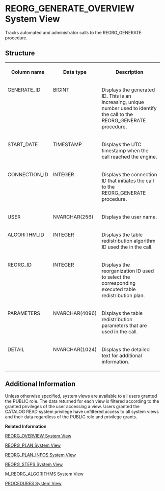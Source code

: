 <!-- loio176f2576a2094def8f7b5a444d461464 -->

# REORG\_GENERATE\_OVERVIEW System View

Tracks automated and administrator calls to the REORG\_GENERATE procedure.



## Structure


<table>
<tr>
<th valign="top">

Column name

</th>
<th valign="top">

Data type

</th>
<th valign="top">

Description

</th>
</tr>
<tr>
<td valign="top">

GENERATE\_ID

</td>
<td valign="top">

BIGINT

</td>
<td valign="top">

Displays the generated ID. This is an increasing, unique number used to identify the call to the REORG\_GENERATE procedure.

</td>
</tr>
<tr>
<td valign="top">

START\_DATE

</td>
<td valign="top">

TIMESTAMP

</td>
<td valign="top">

Displays the UTC timestamp when the call reached the engine.

</td>
</tr>
<tr>
<td valign="top">

CONNECTION\_ID

</td>
<td valign="top">

INTEGER

</td>
<td valign="top">

Displays the connection ID that initiates the call to the REORG\_GENERATE procedure.

</td>
</tr>
<tr>
<td valign="top">

USER

</td>
<td valign="top">

NVARCHAR\(256\)

</td>
<td valign="top">

Displays the user name.

</td>
</tr>
<tr>
<td valign="top">

ALGORITHM\_ID

</td>
<td valign="top">

INTEGER

</td>
<td valign="top">

Displays the table redistribution algorithm ID used the in the call.

</td>
</tr>
<tr>
<td valign="top">

REORG\_ID

</td>
<td valign="top">

INTEGER

</td>
<td valign="top">

Displays the reorganization ID used to select the corresponding executed table redistribution plan.

</td>
</tr>
<tr>
<td valign="top">

PARAMETERS

</td>
<td valign="top">

NVARCHAR\(4096\)

</td>
<td valign="top">

Displays the table redistribution parameters that are used in the call.

</td>
</tr>
<tr>
<td valign="top">

DETAIL

</td>
<td valign="top">

NVARCHAR\(1024\)

</td>
<td valign="top">

Displays the detailed text for additional information.

</td>
</tr>
</table>



<a name="loio176f2576a2094def8f7b5a444d461464__section_xmh_f1p_dzb"/>

## Additional Information

Unless otherwise specified, system views are available to all users granted the PUBLIC role. The data returned for each view is filtered according to the granted privileges of the user accessing a view. Users granted the CATALOG READ system privilege have unfiltered access to all system views and their data regardless of the PUBLIC role and privilege grants.

**Related Information**  


[REORG\_OVERVIEW System View](reorg-overview-system-view-20ccfa2.md "Provides an overview of landscape redistributions.")

[REORG\_PLAN System View](reorg-plan-system-view-20cd4f1.md "Provides current plan information for landscape reorganization.")

[REORG\_PLAN\_INFOS System View](reorg-plan-infos-system-view-20cd27f.md "Provides additional information about the current landscape reorganization plan.")

[REORG\_STEPS System View](reorg-steps-system-view-20cd6dd.md "Contains the executed or to be executed table redistribution plan items.")

[M\_REORG\_ALGORITHMS System View](../022-Monitoring-Views/m-reorg-algorithms-system-view-20b9ec5.md "Provides information about landscape redistribution algorithms.")

[PROCEDURES System View](procedures-system-view-20cc87c.md "Provides information about available stored procedures.")

